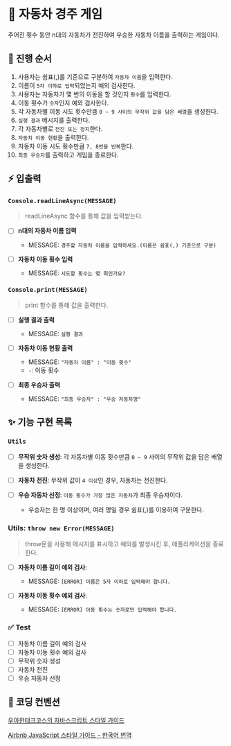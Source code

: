 # 📝 자동차 경주 게임

주어진 횟수 동안 n대의 자동차가 전진하여 우승한 자동차 이름을 출력하는 게임이다.

## 🚩 진행 순서

1. 사용자는 쉼표(,)를 기준으로 구분하여 `자동차 이름`을 입력한다.
2. 이름이 `5자 이하로 입력`되었는지 예외 검사한다.
3. 사용자는 자동차가 몇 번의 이동을 할 것인지 `횟수`를 입력한다.
4. 이동 횟수가 `숫자`인지 예외 검사한다.
5. 각 자동차별 이동 시도 횟수만큼 `0 ~ 9 사이의 무작위 값을 담은 배열`을 생성한다.
6. `실행 결과` 메시지를 출력한다.
7. 각 자동차별로 `전진 또는 정지`한다.
8. `자동차 이동 현황`을 출력한다.
9. 자동차 이동 시도 횟수만큼 `7, 8번을 반복`한다.
10. `최종 우승자`를 출력하고 게임을 종료한다.

## ⚡️ 입출력

### `Console.readLineAsync(MESSAGE)`

> readLineAsync 함수를 통해 값을 입력받는다.

- [ ] **n대의 자동차 이름 입력**
  - MESSAGE: `경주할 자동차 이름을 입력하세요.(이름은 쉼표(,) 기준으로 구분)`
- [ ] **자동차 이동 횟수 입력**

  - MESSAGE: `시도할 횟수는 몇 회인가요?`

### `Console.print(MESSAGE)`

> print 함수를 통해 값을 출력한다.

- [ ] **실행 결과 출력**
  - MESSAGE: `실행 결과`
- [ ] **자동차 이동 현황 출력**
  - MESSAGE: `"자동차 이름" : "이동 횟수"`
  - `-`: 이동 횟수
- [ ] **최종 우승자 출력**

  - MESSAGE: `"최종 우승자" : "우승 자동차명"`

## ✨ 기능 구현 목록

### `Utils`

- [ ] **무작위 숫자 생성**: 각 자동차별 이동 횟수만큼 `0 ~ 9` 사이의 무작위 값을 담은 배열을 생성한다.
- [ ] **자동차 전진**: 무작위 값이 `4 이상`인 경우, 자동차는 전진한다.
- [ ] **우승 자동차 선정**: `이동 횟수가 가장 많은 자동차`가 최종 우승자이다.

  - 우승자는 한 명 이상이며, 여러 명일 경우 쉼표(,)를 이용하여 구분한다.

### Utils: `throw new Error(MESSAGE)`

> throw문을 사용해 메시지를 표시하고 예외를 발생시킨 후, 애플리케이션을 종료한다.

- [ ] **자동차 이름 길이 예외 검사**:
  - MESSAGE: `[ERROR] 이름은 5자 이하로 입력해야 합니다.`
- [ ] **자동차 이동 횟수 예외 검사**:

  - MESSAGE: `[ERROR] 이동 횟수는 숫자로만 입력해야 합니다.`

### ✅ Test

- [ ] 자동차 이름 길이 예외 검사
- [ ] 자동차 이동 횟수 예외 검사
- [ ] 무작위 숫자 생성
- [ ] 자동차 전진
- [ ] 우승 자동차 선정

## 🎨 코딩 컨벤션

[우아한테크코스의 자바스크립트 스타일 가이드](https://github.com/woowacourse/woowacourse-docs/tree/main/styleguide/javascript)

[Airbnb JavaScript 스타일 가이드 - 한국어 번역](https://github.com/ParkSB/javascript-style-guide)
